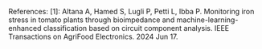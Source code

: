 References: 
[1]: Altana A, Hamed S, Lugli P, Petti L, Ibba P. Monitoring iron stress in tomato plants through bioimpedance and machine-learning-enhanced classification based on circuit component analysis. IEEE Transactions on AgriFood Electronics. 2024 Jun 17.
